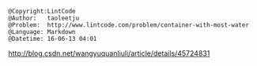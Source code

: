```
@Copyright:LintCode
@Author:   taoleetju
@Problem:  http://www.lintcode.com/problem/container-with-most-water
@Language: Markdown
@Datetime: 16-06-13 04:01
```

http://blog.csdn.net/wangyuquanliuli/article/details/45724831